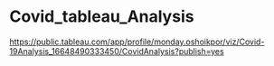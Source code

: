 # Covid_tableau_Analysis

https://public.tableau.com/app/profile/monday.oshoikpor/viz/Covid-19Analysis_16648490333450/CovidAnalysis?publish=yes
